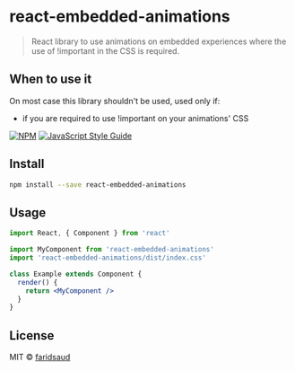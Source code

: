 # react-embedded-animations

> React library to use animations on embedded experiences where the use of !important in the CSS is required.

## When to use it
On most case this library shouldn't be used, used only if:
- if you are required to use !important on your animations' CSS



[![NPM](https://img.shields.io/npm/v/react-embedded-animations.svg)](https://www.npmjs.com/package/react-embedded-animations) [![JavaScript Style Guide](https://img.shields.io/badge/code_style-standard-brightgreen.svg)](https://standardjs.com)

## Install

```bash
npm install --save react-embedded-animations
```

## Usage

```jsx
import React, { Component } from 'react'

import MyComponent from 'react-embedded-animations'
import 'react-embedded-animations/dist/index.css'

class Example extends Component {
  render() {
    return <MyComponent />
  }
}
```

## License

MIT © [faridsaud](https://github.com/faridsaud)
